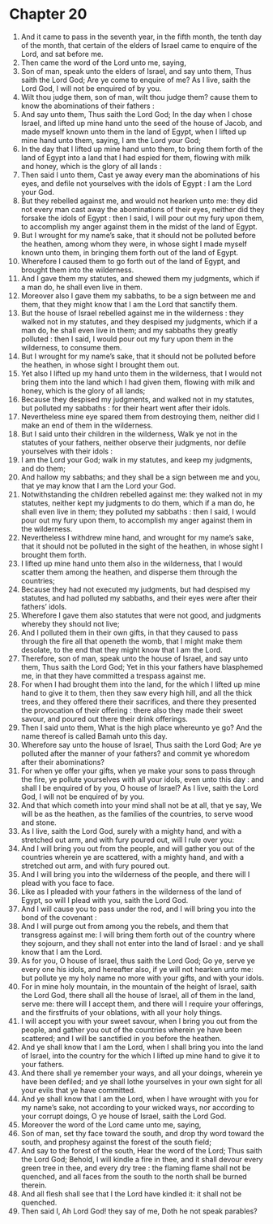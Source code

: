 # Chapter 20

1. And it came to pass in the seventh year, in the fifth month, the tenth day of the month, that certain of the elders of Israel came to enquire of the Lord, and sat before me.
2. Then came the word of the Lord unto me, saying,
3. Son of man, speak unto the elders of Israel, and say unto them, Thus saith the Lord God; Are ye come to enquire of me? As I live, saith the Lord God, I will not be enquired of by you.
4. Wilt thou judge them, son of man, wilt thou judge them? cause them to know the abominations of their fathers :
5. And say unto them, Thus saith the Lord God; In the day when I chose Israel, and lifted up mine hand unto the seed of the house of Jacob, and made myself known unto them in the land of Egypt, when I lifted up mine hand unto them, saying, I am the Lord your God;
6. In the day that I lifted up mine hand unto them, to bring them forth of the land of Egypt into a land that I had espied for them, flowing with milk and honey, which is the glory of all lands :
7. Then said I unto them, Cast ye away every man the abominations of his eyes, and defile not yourselves with the idols of Egypt : I am the Lord your God.
8. But they rebelled against me, and would not hearken unto me: they did not every man cast away the abominations of their eyes, neither did they forsake the idols of Egypt : then I said, I will pour out my fury upon them, to accomplish my anger against them in the midst of the land of Egypt.
9. But I wrought for my name’s sake, that it should not be polluted before the heathen, among whom they were, in whose sight I made myself known unto them, in bringing them forth out of the land of Egypt.
10. Wherefore I caused them to go forth out of the land of Egypt, and brought them into the wilderness.
11. And I gave them my statutes, and shewed them my judgments, which if a man do, he shall even live in them.
12. Moreover also I gave them my sabbaths, to be a sign between me and them, that they might know that I am the Lord that sanctify them.
13. But the house of Israel rebelled against me in the wilderness : they walked not in my statutes, and they despised my judgments, which if a man do, he shall even live in them; and my sabbaths they greatly polluted : then I said, I would pour out my fury upon them in the wilderness, to consume them.
14. But I wrought for my name’s sake, that it should not be polluted before the heathen, in whose sight I brought them out.
15. Yet also I lifted up my hand unto them in the wilderness, that I would not bring them into the land which I had given them, flowing with milk and honey, which is the glory of all lands;
16. Because they despised my judgments, and walked not in my statutes, but polluted my sabbaths : for their heart went after their idols.
17. Nevertheless mine eye spared them from destroying them, neither did I make an end of them in the wilderness.
18. But I said unto their children in the wilderness, Walk ye not in the statutes of your fathers, neither observe their judgments, nor defile yourselves with their idols :
19. I am the Lord your God; walk in my statutes, and keep my judgments, and do them;
20. And hallow my sabbaths; and they shall be a sign between me and you, that ye may know that I am the Lord your God.
21. Notwithstanding the children rebelled against me: they walked not in my statutes, neither kept my judgments to do them, which if a man do, he shall even live in them; they polluted my sabbaths : then I said, I would pour out my fury upon them, to accomplish my anger against them in the wilderness.
22. Nevertheless I withdrew mine hand, and wrought for my name’s sake, that it should not be polluted in the sight of the heathen, in whose sight I brought them forth.
23. I lifted up mine hand unto them also in the wilderness, that I would scatter them among the heathen, and disperse them through the countries;
24. Because they had not executed my judgments, but had despised my statutes, and had polluted my sabbaths, and their eyes were after their fathers’ idols.
25. Wherefore I gave them also statutes that were not good, and judgments whereby they should not live;
26. And I polluted them in their own gifts, in that they caused to pass through the fire all that openeth the womb, that I might make them desolate, to the end that they might know that I am the Lord.
27. Therefore, son of man, speak unto the house of Israel, and say unto them, Thus saith the Lord God; Yet in this your fathers have blasphemed me, in that they have committed a trespass against me.
28. For when I had brought them into the land, for the which I lifted up mine hand to give it to them, then they saw every high hill, and all the thick trees, and they offered there their sacrifices, and there they presented the provocation of their offering : there also they made their sweet savour, and poured out there their drink offerings.
29. Then I said unto them, What is the high place whereunto ye go? And the name thereof is called Bamah unto this day.
30. Wherefore say unto the house of Israel, Thus saith the Lord God; Are ye polluted after the manner of your fathers? and commit ye whoredom after their abominations?
31. For when ye offer your gifts, when ye make your sons to pass through the fire, ye pollute yourselves with all your idols, even unto this day : and shall I be enquired of by you, O house of Israel? As I live, saith the Lord God, I will not be enquired of by you.
32. And that which cometh into your mind shall not be at all, that ye say, We will be as the heathen, as the families of the countries, to serve wood and stone.
33. As I live, saith the Lord God, surely with a mighty hand, and with a stretched out arm, and with fury poured out, will I rule over you:
34. And I will bring you out from the people, and will gather you out of the countries wherein ye are scattered, with a mighty hand, and with a stretched out arm, and with fury poured out.
35. And I will bring you into the wilderness of the people, and there will I plead with you face to face.
36. Like as I pleaded with your fathers in the wilderness of the land of Egypt, so will I plead with you, saith the Lord God.
37. And I will cause you to pass under the rod, and I will bring you into the bond of the covenant :
38. And I will purge out from among you the rebels, and them that transgress against me: I will bring them forth out of the country where they sojourn, and they shall not enter into the land of Israel : and ye shall know that I am the Lord.
39. As for you, O house of Israel, thus saith the Lord God; Go ye, serve ye every one his idols, and hereafter also, if ye will not hearken unto me: but pollute ye my holy name no more with your gifts, and with your idols.
40. For in mine holy mountain, in the mountain of the height of Israel, saith the Lord God, there shall all the house of Israel, all of them in the land, serve me: there will I accept them, and there will I require your offerings, and the firstfruits of your oblations, with all your holy things.
41. I will accept you with your sweet savour, when I bring you out from the people, and gather you out of the countries wherein ye have been scattered; and I will be sanctified in you before the heathen.
42. And ye shall know that I am the Lord, when I shall bring you into the land of Israel, into the country for the which I lifted up mine hand to give it to your fathers.
43. And there shall ye remember your ways, and all your doings, wherein ye have been defiled; and ye shall lothe yourselves in your own sight for all your evils that ye have committed.
44. And ye shall know that I am the Lord, when I have wrought with you for my name’s sake, not according to your wicked ways, nor according to your corrupt doings, O ye house of Israel, saith the Lord God.
45. Moreover the word of the Lord came unto me, saying,
46. Son of man, set thy face toward the south, and drop thy word toward the south, and prophesy against the forest of the south field;
47. And say to the forest of the south, Hear the word of the Lord; Thus saith the Lord God; Behold, I will kindle a fire in thee, and it shall devour every green tree in thee, and every dry tree : the flaming flame shall not be quenched, and all faces from the south to the north shall be burned therein.
48. And all flesh shall see that I the Lord have kindled it: it shall not be quenched.
49. Then said I, Ah Lord God! they say of me, Doth he not speak parables?

